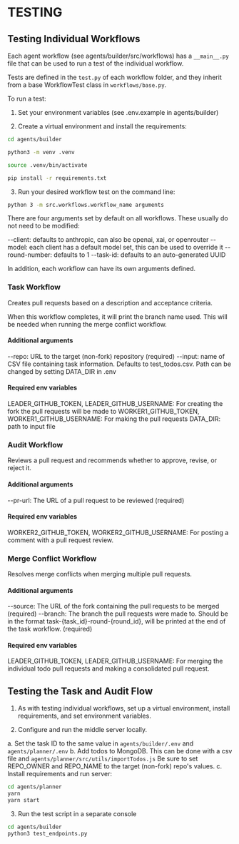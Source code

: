 # TESTING

## Testing Individual Workflows

Each agent workflow (see agents/builder/src/workflows) has a `__main__.py` file that can be used to run a test of the individual workflow.

Tests are defined in the `test.py` of each workflow folder, and they inherit from a base WorkflowTest class in `workflows/base.py`.

To run a test:

1. Set your environment variables (see .env.example in agents/builder)

2. Create a virtual environment and install the requirements:

```sh
cd agents/builder

python3 -m venv .venv

source .venv/bin/activate

pip install -r requirements.txt
```

3. Run your desired workflow test on the command line:

```sh
python 3 -m src.workflows.workflow_name arguments
```

There are four arguments set by default on all workflows. These usually do not need to be modified:

--client: defaults to anthropic, can also be openai, xai, or openrouter
--model: each client has a default model set, this can be used to override it
--round-number: defaults to 1
--task-id: defaults to an auto-generated UUID

In addition, each workflow can have its own arguments defined.

### Task Workflow

Creates pull requests based on a description and acceptance criteria.

When this workflow completes, it will print the branch name used. This will be needed when running the merge conflict workflow.

#### Additional arguments

--repo: URL to the target (non-fork) repository (required)
--input: name of CSV file containing task information. Defaults to test_todos.csv. Path can be changed by setting DATA_DIR in .env

#### Required env variables

LEADER_GITHUB_TOKEN, LEADER_GITHUB_USERNAME: For creating the fork the pull requests will be made to
WORKER1_GITHUB_TOKEN, WORKER1_GITHUB_USERNAME: For making the pull requests
DATA_DIR: path to input file

### Audit Workflow

Reviews a pull request and recommends whether to approve, revise, or reject it.

#### Additional arguments

--pr-url: The URL of a pull request to be reviewed (required)

#### Required env variables

WORKER2_GITHUB_TOKEN, WORKER2_GITHUB_USERNAME: For posting a comment with a pull request review.

### Merge Conflict Workflow

Resolves merge conflicts when merging multiple pull requests.

#### Additional arguments

--source: The URL of the fork containing the pull requests to be merged (required)
--branch: The branch the pull requests were made to. Should be in the format task-{task_id}-round-{round_id}, will be printed at the end of the task workflow. (required)

#### Required env variables

LEADER_GITHUB_TOKEN, LEADER_GITHUB_USERNAME: For merging the individual todo pull requests and making a consolidated pull request.

## Testing the Task and Audit Flow

1. As with testing individual workflows, set up a virtual environment, install requirements, and set environment variables.

2. Configure and run the middle server locally.

a. Set the task ID to the same value in `agents/builder/.env` and `agents/planner/.env`
b. Add todos to MongoDB. This can be done with a csv file and `agents/planner/src/utils/importTodos.js` Be sure to set REPO_OWNER and REPO_NAME to the target (non-fork) repo's values.
c. Install requirements and run server:

```sh
cd agents/planner
yarn
yarn start
```

3. Run the test script in a separate console

```sh
cd agents/builder
python3 test_endpoints.py
```
